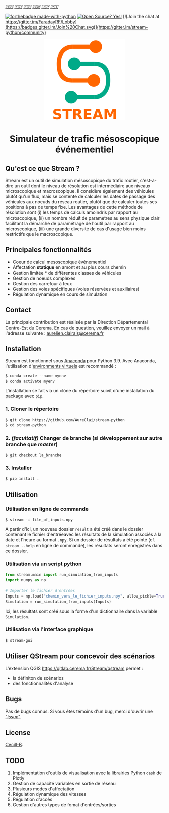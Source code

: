 _[:us:](https://github.com/AureClai/stream-python/blob/master/README.md)_ _[:fr:](https://github.com/AureClai/stream-python/blob/master/README.fr.md)_ _[:es:](https://github.com/AureClai/stream-python/blob/master/README.es.md)_ _[:cn:](https://github.com/AureClai/stream-python/blob/master/README.cn.md)_
_[:jp:](https://github.com/AureClai/stream-python/blob/master/README.jp.md)_ _[:portugal:](https://github.com/AureClai/stream-python/blob/master/README.pt.md)_

[![forthebadge made-with-python](http://ForTheBadge.com/images/badges/made-with-python.svg)](https://www.python.org/)
[![Open Source? Yes!](https://badgen.net/badge/Open%20Source%20%3F/Yes%21/blue?icon=github)](https://github.com/Naereen/badges/)
[![Join the chat at https://gitter.im/FaradayRF/Lobby](https://badges.gitter.im/Join%20Chat.svg)](https://gitter.im/stream-python/community)

<p align="center">
  <img src="https://github.com/AureClai/stream-python/blob/master/img/logo_plus_name.png" width=256 height=256/>
</p>

<h1 align="center">Simulateur de trafic mésoscopique événementiel</h1>

## Qu'est ce que Stream ?

Stream est un outil de simulation mésoscopique du trafic routier, c'est-à-dire un outil dont le niveau de résolution est intermédiaire aux niveaux microscopique et macroscopique. Il considère également des véhicules plutôt qu'un flux, mais se contente de calculer les dates de passage des véhicules aux noeuds du réseau routier, plutôt que de calculer toutes ses positions à pas de temps fixe.
Les avantages de cette méthode de résolution sont (i) les temps de calculs amoindris par rapport au microscopique, (ii) un nombre réduit de paramètres au sens physique clair facilitant la démarche de paramétrage de l'outil par rapport au microscopique, (iii) une grande diversité de cas d'usage bien moins restrictifs que le macroscopique.

## Principales fonctionnalités

- Coeur de calcul mesoscopique événementiel
- Affectation **statique** en amont et au plus cours chemin
- Gestion limitée \* de différentes classes de véhicules
- Gestion de noeuds complexes
- Gestion des carrefour à feux
- Gestion des voies spécifiques (voies réservées et auxiliaires)
- Régulation dynamique en cours de simulation

## Contact

La principale contribution est réalisée par la Direction Départemental Centre-Est du Cerema. En cas de question, veuillez envoyer un mail à l'adresse suivante :
aurelien.clairais@cerema.fr

## Installation

Stream est fonctionnel sous [Anaconda](https://www.anaconda.com/distribution/) pour Python 3.9.
Avec Anaconda, l'utilisation d'[environments virtuels](https://docs.conda.io/projects/conda/en/latest/user-guide/tasks/manage-environments.html) est recommandé :

```
$ conda create --name myenv
$ conda activate myenv
```

L'installation se fait via un clône du répertoire suivit d'une installation du package avec `pip`.

### 1. Cloner le répertoire

```console
$ git clone https://github.com/AureClai/stream-python
$ cd stream-python
```

### 2. _(facultatif)_ Changer de branche (si développement sur autre branche que _master_)

```console
$ git checkout la_branche
```

### 3. Installer

```console
$ pip install .
```

## Utilisation

### Utilisation en ligne de commande

```
$ stream -i file_of_inputs.npy
```

A partir d'ici, un nouveau dossier `result` a été créé dans le dossier contenant le fichier d'entréeavec les résultats de la simulation associés à la date et l'heure au format `.npy`.
Si un dossier de résultats a été pointé (cf. `stream --help` en ligne de commande), les résultats seront enregistrés dans ce dossier.

### Utilisation via un script python

```python
from stream.main import run_simulation_from_inputs
import numpy as np

# Importer le fichier d'entrées
Inputs = np.load("chemin_vers_le_fichier_inputs.npy", allow_pickle=True).item()
Simulation = run_simulation_from_inputs(Inputs)
```

Ici, les résultats sont créé sous la forme d'un dictionnaire dans la variable `Simulation`.

### Utilisation via l'interface graphique

```
$ stream-gui
```

## Utiliser QStream pour concevoir des scénarios

L'extension QGIS https://gitlab.cerema.fr/Stream/qstream permet :

- la définiton de scénarios
- des fonctionnalités d'analyse

## Bugs

Pas de bugs connus. Si vous êtes témoins d'un bug, merci d'ouvrir une ["_issue_"](https://github.com/AureClai/stream-python/issues/new).

## License

[Cecill-B](http://www.cecill.info/licences/Licence_CeCILL-B_V1-fr.html).

## TODO

1. Implémentation d'outils de visualisation avec la librairies Python `dash` de Plotly
2. Gestion de capacité variables en sortie de réseau
3. Plusieurs modes d'affectation
4. Régulation dynamique des vitesses
5. Régulation d'accès
6. Gestion d'autres types de fomat d'entrées/sorties
